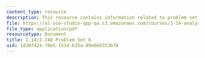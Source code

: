 ```yaml
---
content_type: resource
description: This resource contains information related to problem set 6.
file: https://ol-ocw-studio-app-qa.s3.amazonaws.com/courses/2-14-analysis-and-design-of-feedback-control-systems-spring-2014/1d30fd2470e5151db35a89e068353b78_MIT2_14S14_Problem_Set_6.pdf
file_type: application/pdf
resourcetype: Document
title: 2.14/2.140 Problem Set 6
uid: 1d30fd24-70e5-151d-b35a-89e068353b78
---
```

